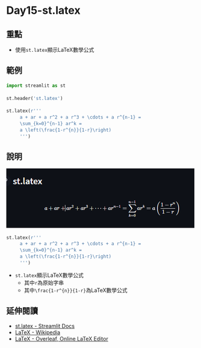 # Day15-st.latex

## 重點
+ 使用`st.latex`顯示LaTeX數學公式

## 範例
```python
import streamlit as st

st.header('st.latex')

st.latex(r'''
     a + ar + a r^2 + a r^3 + \cdots + a r^{n-1} =
     \sum_{k=0}^{n-1} ar^k =
     a \left(\frac{1-r^{n}}{1-r}\right)
     ''')
```

## 說明
![](../fig/Day15.png)

```python
st.latex(r'''
     a + ar + a r^2 + a r^3 + \cdots + a r^{n-1} =
     \sum_{k=0}^{n-1} ar^k =
     a \left(\frac{1-r^{n}}{1-r}\right)
     ''')
```
+ `st.latex`顯示LaTeX數學公式
    + 其中`r`為原始字串
    + 其中`\frac{1-r^{n}}{1-r}`為LaTeX數學公式

## 延伸閱讀
+ [st.latex - Streamlit Docs](https://docs.streamlit.io/library/api-reference/text/st.latex)
+ [LaTeX - Wikipedia](https://en.wikipedia.org/wiki/LaTeX)
+ [LaTeX - Overleaf, Online LaTeX Editor](https://www.overleaf.com/learn/latex/Learn_LaTeX_in_30_minutes)
